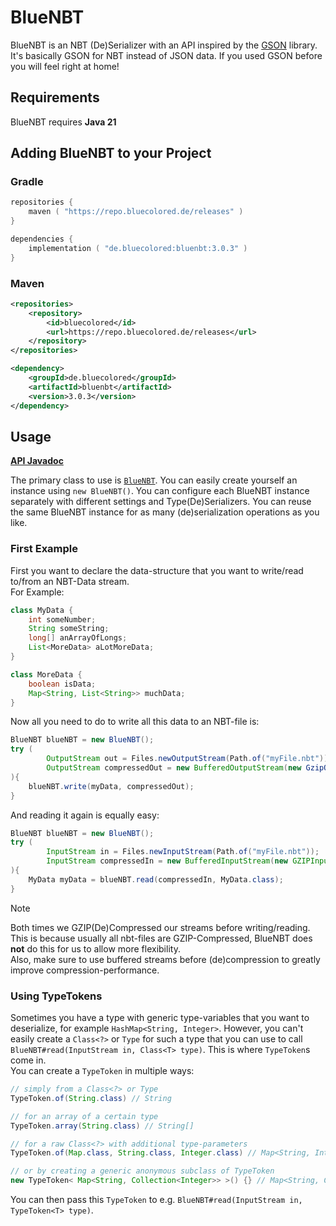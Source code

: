 # BlueNBT
BlueNBT is an NBT (De)Serializer with an API inspired by the [GSON](https://github.com/google/gson) library.
It's basically GSON for NBT instead of JSON data.
If you used GSON before you will feel right at home!

## Requirements
BlueNBT requires **Java 21**

## Adding BlueNBT to your Project

### Gradle
```kotlin
repositories {
    maven ( "https://repo.bluecolored.de/releases" )
}

dependencies {
    implementation ( "de.bluecolored:bluenbt:3.0.3" )
}
```

### Maven
```xml
<repositories>
    <repository>
        <id>bluecolored</id>
        <url>https://repo.bluecolored.de/releases</url>
    </repository>
</repositories>

<dependency>
    <groupId>de.bluecolored</groupId>
    <artifactId>bluenbt</artifactId>
    <version>3.0.3</version>
</dependency>
```

## Usage
**[API Javadoc](https://repo.bluecolored.de/javadoc/releases/de/bluecolored/bluenbt/BlueNBT/latest)**

The primary class to use is [`BlueNBT`](https://github.com/BlueMap-Minecraft/BlueNBT/blob/master/src/main/java/de/bluecolored/bluenbt/BlueNBT.java). 
You can easily create yourself an instance using `new BlueNBT()`. You can configure each BlueNBT instance separately with
different settings and Type(De)Serializers. You can reuse the same BlueNBT instance for as many (de)serialization operations
as you like.

### First Example
First you want to declare the data-structure that you want to write/read to/from an NBT-Data stream.   
For Example:
```java
class MyData {
    int someNumber;
    String someString;
    long[] anArrayOfLongs;
    List<MoreData> aLotMoreData;
}

class MoreData {
    boolean isData;
    Map<String, List<String>> muchData; 
}
```
Now all you need to do to write all this data to an NBT-file is: 
```java
BlueNBT blueNBT = new BlueNBT();
try (
        OutputStream out = Files.newOutputStream(Path.of("myFile.nbt"));
        OutputStream compressedOut = new BufferedOutputStream(new GzipOutputStream(out))
){
    blueNBT.write(myData, compressedOut);
}
```
And reading it again is equally easy:
```java
BlueNBT blueNBT = new BlueNBT();
try ( 
        InputStream in = Files.newInputStream(Path.of("myFile.nbt"));
        InputStream compressedIn = new BufferedInputStream(new GZIPInputStream(in))
){
    MyData myData = blueNBT.read(compressedIn, MyData.class);
}
```

> [!NOTE]
> Both times we GZIP(De)Compressed our streams before writing/reading. This is because usually all nbt-files are
> GZIP-Compressed, BlueNBT does **not** do this for us to allow more flexibility.  
> Also, make sure to use buffered streams before (de)compression to greatly improve compression-performance.

### Using TypeTokens
Sometimes you have a type with generic type-variables that you want to deserialize, for example `HashMap<String, Integer>`. 
However, you can't easily create a `Class<?>` or `Type` for such a type that you can use to call `BlueNBT#read(InputStream in, Class<T> type)`.
This is where `TypeToken`s come in.  
You can create a `TypeToken` in multiple ways:
```java
// simply from a Class<?> or Type
TypeToken.of(String.class) // String

// for an array of a certain type
TypeToken.array(String.class) // String[]

// for a raw Class<?> with additional type-parameters
TypeToken.of(Map.class, String.class, Integer.class) // Map<String, Integer>

// or by creating a generic anonymous subclass of TypeToken
new TypeToken< Map<String, Collection<Integer>> >() {} // Map<String, Collection<Integer>>
```
You can then pass this `TypeToken` to e.g. `BlueNBT#read(InputStream in, TypeToken<T> type)`.

